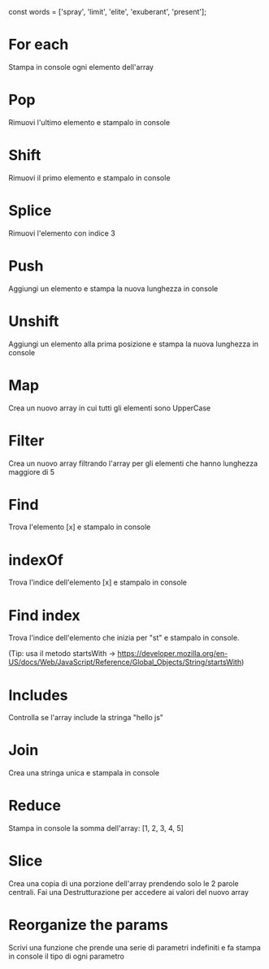 const words = ['spray', 'limit', 'elite', 'exuberant', 'present'];

# For each

Stampa in console ogni elemento dell'array

# Pop

Rimuovi l'ultimo elemento e stampalo in console

# Shift

Rimuovi il primo elemento e stampalo in console

# Splice

Rimuovi l'elemento con indice 3

# Push

Aggiungi un elemento e stampa la nuova lunghezza in console

# Unshift

Aggiungi un elemento alla prima posizione e stampa la nuova lunghezza in console

# Map

Crea un nuovo array in cui tutti gli elementi sono UpperCase

# Filter

Crea un nuovo array filtrando l'array per gli elementi che hanno lunghezza maggiore di 5

# Find

Trova l'elemento [x] e stampalo in console

# indexOf

Trova l'indice dell'elemento [x] e stampalo in console

# Find index

Trova l'indice dell'elemento che inizia per "st" e stampalo in console.

(Tip: usa il metodo startsWith -> https://developer.mozilla.org/en-US/docs/Web/JavaScript/Reference/Global_Objects/String/startsWith)

# Includes

Controlla se l'array include la stringa "hello js"

# Join

Crea una stringa unica e stampala in console

# Reduce

Stampa in console la somma dell'array: [1, 2, 3, 4, 5]

# Slice

Crea una copia di una porzione dell'array prendendo solo le 2 parole centrali. Fai una Destrutturazione per accedere ai valori del nuovo array

# Reorganize the params

Scrivi una funzione che prende una serie di parametri indefiniti e fa stampa in console il tipo di ogni parametro

